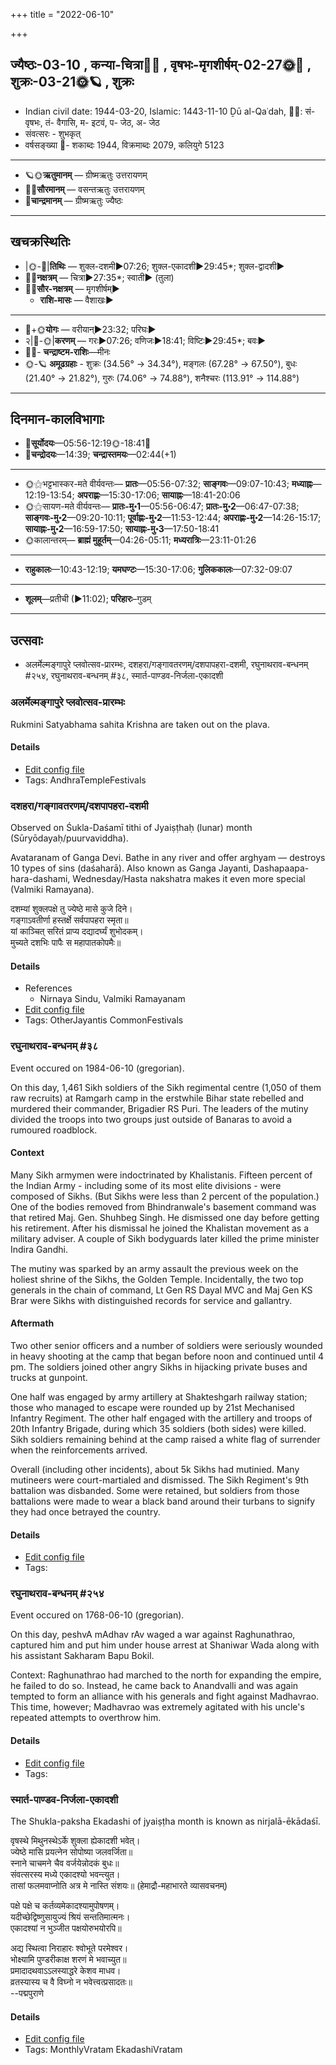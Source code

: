 +++
title = "2022-06-10"

+++
## ज्यैष्ठः-03-10  ,  कन्या-चित्रा🌛🌌  ,  वृषभः-मृगशीर्षम्-02-27🌞🌌  ,  शुक्रः-03-21🌞🪐  ,  शुक्रः
- Indian civil date: 1944-03-20, Islamic: 1443-11-10 Ḏū al-Qaʿdah, 🌌🌞: सं- वृषभः, तं- वैगासि, म- इटवं, प- जेठ, अ- जेठ
- संवत्सरः - शुभकृत्
- वर्षसङ्ख्या 🌛- शकाब्दः 1944, विक्रमाब्दः 2079, कलियुगे 5123
___________________
- 🪐🌞**ऋतुमानम्** — ग्रीष्मऋतुः उत्तरायणम्
- 🌌🌞**सौरमानम्** — वसन्तऋतुः उत्तरायणम्
- 🌛**चान्द्रमानम्** — ग्रीष्मऋतुः ज्यैष्ठः
___________________


## खचक्रस्थितिः
- |🌞-🌛|**तिथिः** — शुक्ल-दशमी►07:26; शुक्ल-एकादशी►29:45*; शुक्ल-द्वादशी►  
- 🌌🌛**नक्षत्रम्** — चित्रा►27:35*; स्वाती► (तुला)  
- 🌌🌞**सौर-नक्षत्रम्** — मृगशीर्षम्►  
  - **राशि-मासः** — वैशाखः► 
___________________
- 🌛+🌞**योगः** — वरीयान्►23:32; परिघः►  
- २|🌛-🌞|**करणम्** — गरः►07:26; वणिजः►18:41; विष्टिः►29:45*; बवः►  
- 🌌🌛- **चन्द्राष्टम-राशिः**—मीनः  
- 🌞-🪐 **अमूढग्रहाः** - शुक्रः (34.56° → 34.34°), मङ्गलः (67.28° → 67.50°), बुधः (21.40° → 21.82°), गुरुः (74.06° → 74.88°), शनैश्चरः (113.91° → 114.88°)
___________________


## दिनमान-कालविभागाः
- 🌅**सूर्योदयः**—05:56-12:19🌞️-18:41🌇  
- 🌛**चन्द्रोदयः**—14:39; **चन्द्रास्तमयः**—02:44(+1)  
___________________
- 🌞⚝भट्टभास्कर-मते वीर्यवन्तः— **प्रातः**—05:56-07:32; **साङ्गवः**—09:07-10:43; **मध्याह्नः**—12:19-13:54; **अपराह्णः**—15:30-17:06; **सायाह्नः**—18:41-20:06  
- 🌞⚝सायण-मते वीर्यवन्तः— **प्रातः-मु॰1**—05:56-06:47; **प्रातः-मु॰2**—06:47-07:38; **साङ्गवः-मु॰2**—09:20-10:11; **पूर्वाह्णः-मु॰2**—11:53-12:44; **अपराह्णः-मु॰2**—14:26-15:17; **सायाह्नः-मु॰2**—16:59-17:50; **सायाह्नः-मु॰3**—17:50-18:41  
- 🌞कालान्तरम्— **ब्राह्मं मुहूर्तम्**—04:26-05:11; **मध्यरात्रिः**—23:11-01:26  
___________________
- **राहुकालः**—10:43-12:19; **यमघण्टः**—15:30-17:06; **गुलिककालः**—07:32-09:07  
___________________
- **शूलम्**—प्रतीची (►11:02); **परिहारः**–गुडम्  
___________________

## उत्सवाः
- अलर्मेल्मङ्गापुरे प्लवोत्सव-प्रारम्भः, दशहरा/गङ्गावतरणम्/दशपापहरा-दशमी, रघुनाथराव-बन्धनम् #२५४, रघुनाथराव-बन्धनम् #३८, स्मार्त-पाण्डव-निर्जला-एकादशी
### अलर्मेल्मङ्गापुरे प्लवोत्सव-प्रारम्भः



Rukmini Satyabhama sahita Krishna are taken out on the plava.

#### Details
- [Edit config file](https://github.com/jyotisham/adyatithi/blob/master/temples/Andhra/relative_event/alarmElmaGgApurE_plavOtsava-samApanam/offset__-4/alarmElmaGgApurE_plavOtsava-ArambhaH.toml)
- Tags: AndhraTempleFestivals


### दशहरा/गङ्गावतरणम्/दशपापहरा-दशमी

Observed on Śukla-Daśamī tithi of Jyaiṣṭhaḥ (lunar) month (Sūryōdayaḥ/puurvaviddha). 

Avataranam of Ganga Devi. Bathe in any river and offer arghyam — destroys 10 types of sins (daśaharā). Also known as Ganga Jayanti, Dashapaapa-hara-dashami, Wednesday/Hasta nakshatra makes it even more special (Valmiki Ramayana).

दशम्यां शुक्लपक्षे तु ज्येष्ठे मासे कुजे दिने।  
गङ्गाऽवतीर्णा हस्तर्क्षे सर्वपापहरा स्मृता॥  
यां काञ्चित् सरितं प्राप्य दद्यादर्घ्यं शुभोदकम्।  
मुच्यते दशभिः पापैः स महापातकोपमैः॥



#### Details
- References
  - Nirnaya Sindu, Valmiki Ramayanam
- [Edit config file](https://github.com/jyotisham/adyatithi/blob/master/general/lunar_month/tithi/03/10/dazaharA_or_gaGgAvataraNam_or_dazapApaharA~dazamI.toml)
- Tags: OtherJayantis CommonFestivals


### रघुनाथराव-बन्धनम् #३८

Event occured on 1984-06-10 (gregorian). 

On this day, 1,461 Sikh soldiers of the Sikh regimental centre (1,050 of them raw recruits) at Ramgarh camp in the erstwhile Bihar state rebelled and murdered their commander, Brigadier RS Puri. The leaders of the mutiny divided the troops into two groups just outside of Banaras to avoid a rumoured roadblock.

#### Context
Many Sikh armymen were indoctrinated by Khalistanis. Fifteen percent of the Indian Army - including some of its most elite divisions - were composed of Sikhs. (But Sikhs were less than 2 percent of the population.) One of the bodies removed from Bhindranwale's basement command was that retired Maj. Gen. Shuhbeg Singh. He dismissed one day before getting his retirement. After his dismissal he joined the Khalistan movement as a military adviser. A couple of Sikh bodyguards later killed the prime minister Indira Gandhi.

The mutiny was sparked by an army assault the previous week on the holiest shrine of the Sikhs, the Golden Temple. Incidentally, the two top generals in the chain of command, Lt Gen RS Dayal MVC and Maj Gen KS Brar were Sikhs with distinguished records for service and gallantry.

#### Aftermath
Two other senior officers and a number of soldiers were seriously wounded in heavy shooting at the camp that began before noon and continued until 4 pm. The soldiers joined other angry Sikhs in hijacking private buses and trucks at gunpoint. 

One half was engaged by army artillery at Shakteshgarh railway station; those who managed to escape were rounded up by 21st Mechanised Infantry Regiment. The other half engaged with the artillery and troops of 20th Infantry Brigade, during which 35 soldiers (both sides) were killed. Sikh soldiers remaining behind at the camp raised a white flag of surrender when the reinforcements arrived.

Overall (including other incidents), about 5k Sikhs had mutinied. Many mutineers were court-martialed and dismissed. The Sikh Regiment's 9th battalion was disbanded. Some were retained, but soldiers from those battalions were made to wear a black band around their turbans to signify they had once betrayed the country.

#### Details
- [Edit config file](https://github.com/jyotisham/adyatithi/blob/master/mahApuruSha/xatra-later/gregorian/day/06/10/rAmagRhe_uShNIShi-vidrohaH.toml)
- Tags: 


### रघुनाथराव-बन्धनम् #२५४

Event occured on 1768-06-10 (gregorian). 

On this day, peshvA mAdhav rAv waged a war against Raghunathrao, captured him and put him under house arrest at Shaniwar Wada along with his assistant Sakharam Bapu Bokil.

Context: Raghunathrao had marched to the north for expanding the empire, he failed to do so. Instead, he came back to Anandvalli and was again tempted to form an alliance with his generals and fight against Madhavrao. This time, however; Madhavrao was extremely agitated with his uncle's repeated attempts to overthrow him.

#### Details
- [Edit config file](https://github.com/jyotisham/adyatithi/blob/master/mahApuruSha/xatra-later/gregorian/day/06/10/raghunAtha-rAva-bandhanam.toml)
- Tags: 


### स्मार्त-पाण्डव-निर्जला-एकादशी



The Shukla-paksha Ekadashi of jyaiṣṭha month is known as nirjalā-ēkādaśī.

वृषस्थे मिथुनस्थेऽर्के शुक्ला ह्येकादशी भवेत्।  
ज्येष्ठे मासि प्रयत्नेन सोपोष्या जलवर्जिता॥  
स्नाने चाचमने चैव वर्जयेन्नोदकं बुधः॥  
संवत्सरस्य मध्ये एकादश्यो भवन्त्युत।  
तासां फलमवाप्नोति अत्र मे नास्ति संशयः॥ (हेमाद्रौ-महाभारते व्यासवचनम्)  
  
पक्षे पक्षे च कर्तव्यमेकादश्यामुपोषणम्।  
यदीच्छेद्विष्णुसायुज्यं श्रियं सन्ततिमात्मनः।  
एकादश्यां न भुञ्जीत पक्षयोरुभयोरपि॥  
  
अद्य स्थित्वा निराहारः श्वोभूते परमेश्वर।  
भोक्ष्यामि पुण्डरीकाक्ष शरणं मे भवाच्युत॥  
प्रमादादथवाऽऽलस्याद्धरे केशव माधव।  
व्रतस्यास्य च वै विघ्नो न भवेत्त्वत्प्रसादतः॥  
--पद्मपुराणे



#### Details
- [Edit config file](https://github.com/jyotisham/adyatithi/blob/master/time_focus/monthly/ekAdashI/description_only/pANDava-nirjalA-EkAdazI.toml)
- Tags: MonthlyVratam EkadashiVratam



